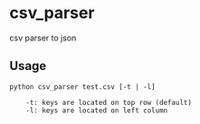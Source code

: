 # csv_parser

csv parser to json

## Usage

```shell
python csv_parser test.csv [-t | -l]

    -t: keys are located on top row (default)
    -l: keys are located on left column
```
